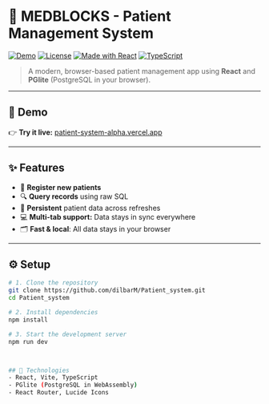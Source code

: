 # 🏥 MEDBLOCKS - Patient Management System

[![Demo](https://img.shields.io/badge/Demo-Live-blue?logo=vercel&style=for-the-badge)](https://patient-system-alpha.vercel.app/)
[![License](https://img.shields.io/github/license/dilbarM/Patient_system?style=for-the-badge)](LICENSE)
[![Made with React](https://img.shields.io/badge/React-2023-blue?logo=react&style=for-the-badge)](https://reactjs.org/)
[![TypeScript](https://img.shields.io/badge/TypeScript-Enabled-blue?logo=typescript&style=for-the-badge)](https://www.typescriptlang.org/)

> A modern, browser-based patient management app using **React** and **PGlite** (PostgreSQL in your browser).

---

## 🚀 Demo

👉 **Try it live:** [patient-system-alpha.vercel.app](https://patient-system-alpha.vercel.app/)

---

## ✨ Features

- 📝 **Register new patients**
- 🔍 **Query records** using raw SQL
- 💾 **Persistent** patient data across refreshes
- 💻 **Multi-tab support:** Data stays in sync everywhere
- 🗂️ **Fast & local**: All data stays in your browser

---

## ⚙️ Setup

```bash
# 1. Clone the repository
git clone https://github.com/dilbarM/Patient_system.git
cd Patient_system

# 2. Install dependencies
npm install

# 3. Start the development server
npm run dev



## 🧩 Technologies
- React, Vite, TypeScript
- PGlite (PostgreSQL in WebAssembly)
- React Router, Lucide Icons
